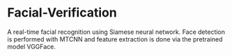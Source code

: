 # Facial-Verification
A real-time facial recognition using Siamese neural network. Face detection is performed with MTCNN and feature extraction is done via the pretrained model VGGFace.
